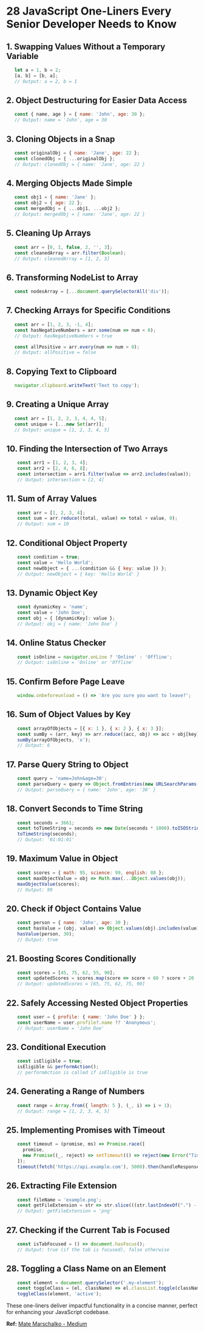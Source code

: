 # 28 JavaScript One-Liners Every Senior Developer Needs to Know

## 1. Swapping Values Without a Temporary Variable

```js
   let a = 1, b = 2;
   [a, b] = [b, a];
   // Output: a = 2, b = 1
```

## 2. Object Destructuring for Easier Data Access

```js
   const { name, age } = { name: 'John', age: 30 };
   // Output: name = 'John', age = 30
```

## 3. Cloning Objects in a Snap

```js
   const originalObj = { name: 'Jane', age: 22 };
   const clonedObj = { ...originalObj };
   // Output: clonedObj = { name: 'Jane', age: 22 }
```

## 4. Merging Objects Made Simple

```js
   const obj1 = { name: 'Jane' };
   const obj2 = { age: 22 };
   const mergedObj = { ...obj1, ...obj2 };
   // Output: mergedObj = { name: 'Jane', age: 22 }
```

## 5. Cleaning Up Arrays

```js
   const arr = [0, 1, false, 2, '', 3];
   const cleanedArray = arr.filter(Boolean);
   // Output: cleanedArray = [1, 2, 3]
```

## 6. Transforming NodeList to Array

```js
   const nodesArray = [...document.querySelectorAll('div')];
```

## 7. Checking Arrays for Specific Conditions

```js
   const arr = [1, 2, 3, -1, 4];
   const hasNegativeNumbers = arr.some(num => num < 0);
   // Output: hasNegativeNumbers = true

   const allPositive = arr.every(num => num > 0);
   // Output: allPositive = false
```

## 8. Copying Text to Clipboard

```js
   navigator.clipboard.writeText('Text to copy');
```

## 9. Creating a Unique Array

```js
   const arr = [1, 2, 2, 3, 4, 4, 5];
   const unique = [...new Set(arr)];
   // Output: unique = [1, 2, 3, 4, 5]
```

## 10. Finding the Intersection of Two Arrays

```js
    const arr1 = [1, 2, 3, 4];
    const arr2 = [2, 4, 6, 8];
    const intersection = arr1.filter(value => arr2.includes(value));
    // Output: intersection = [2, 4]
```

## 11. Sum of Array Values

```js
    const arr = [1, 2, 3, 4];
    const sum = arr.reduce((total, value) => total + value, 0);
    // Output: sum = 10
```

## 12. Conditional Object Property

```js
    const condition = true;
    const value = 'Hello World';
    const newObject = { ...(condition && { key: value }) };
    // Output: newObject = { key: 'Hello World' }
```

## 13. Dynamic Object Key

```js
    const dynamicKey = 'name';
    const value = 'John Doe';
    const obj = { [dynamicKey]: value };
    // Output: obj = { name: 'John Doe' }
```

## 14. Online Status Checker

```js
    const isOnline = navigator.onLine ? 'Online' : 'Offline';
    // Output: isOnline = 'Online' or 'Offline'
```

## 15. Confirm Before Page Leave

```js
    window.onbeforeunload = () => 'Are you sure you want to leave?';
```

## 16. Sum of Object Values by Key

```js
    const arrayOfObjects = [{ x: 1 }, { x: 2 }, { x: 3 }];
    const sumBy = (arr, key) => arr.reduce((acc, obj) => acc + obj[key], 0);
    sumBy(arrayOfObjects, 'x');
    // Output: 6
```

## 17. Parse Query String to Object

```js
    const query = 'name=John&age=30';
    const parseQuery = query => Object.fromEntries(new URLSearchParams(query));
    // Output: parseQuery = { name: 'John', age: '30' }
```

## 18. Convert Seconds to Time String

```js
    const seconds = 3661;
    const toTimeString = seconds => new Date(seconds * 1000).toISOString().substr(11, 8);
    toTimeString(seconds);
    // Output: '01:01:01'
```

## 19. Maximum Value in Object

```js
    const scores = { math: 95, science: 99, english: 88 };
    const maxObjectValue = obj => Math.max(...Object.values(obj));
    maxObjectValue(scores);
    // Output: 99
```

## 20. Check if Object Contains Value

```js
    const person = { name: 'John', age: 30 };
    const hasValue = (obj, value) => Object.values(obj).includes(value);
    hasValue(person, 30);
    // Output: true
```

## 21. Boosting Scores Conditionally

```js
    const scores = [45, 75, 62, 55, 90];
    const updatedScores = scores.map(score => score < 60 ? score + 20 : score);
    // Output: updatedScores = [65, 75, 62, 75, 90]
```

## 22. Safely Accessing Nested Object Properties

```js
    const user = { profile: { name: 'John Doe' } };
    const userName = user.profile?.name ?? 'Anonymous';
    // Output: userName = 'John Doe'
```

## 23. Conditional Execution

```js
    const isEligible = true;
    isEligible && performAction();
    // performAction is called if isEligible is true
```

## 24. Generating a Range of Numbers

```js
    const range = Array.from({ length: 5 }, (_, i) => i + 1);
    // Output: range = [1, 2, 3, 4, 5]
```

## 25. Implementing Promises with Timeout

```js
    const timeout = (promise, ms) => Promise.race([
      promise,
      new Promise((_, reject) => setTimeout(() => reject(new Error("Timeout")), ms))
    ]);
    timeout(fetch('https://api.example.com'), 5000).then(handleResponse).catch(handleError);
```

## 26. Extracting File Extension

```js
    const fileName = 'example.png';
    const getFileExtension = str => str.slice(((str.lastIndexOf(".") - 1) >>> 0) + 2);
    // Output: getFileExtension = 'png'
```

## 27. Checking if the Current Tab is Focused

```js
    const isTabFocused = () => document.hasFocus();
    // Output: true (if the tab is focused), false otherwise
```

## 28. Toggling a Class Name on an Element

```js
    const element = document.querySelector('.my-element');
    const toggleClass = (el, className) => el.classList.toggle(className);
    toggleClass(element, 'active');
```

These one-liners deliver impactful functionality in a concise manner, perfect for enhancing your JavaScript codebase.

**Ref:** [Mate Marschalko - Medium](https://matemarschalko.medium.com/28-javascript-one-liners-every-senior-developer-needs-to-know-e74bdedc3b3b)
